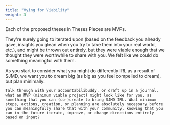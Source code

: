 ```yaml
---
title: "Vying for Viability"
weight: 3
---
```


Each of the proposed theses in Theses Pieces are MVPs.

They're surely going to iterated upon (based on the feedback you already gave, insights you glean when you try to take them into your real world, etc.), and might be thrown out entirely, but they were viable enough that we thought they were worthwhile to share with you. We felt like we could do something meaningful with them.

As you start to consider what you might do differently IRL as a result of SJMD, we want you to dream big (as big as you feel compelled to dream), but plan minimally:

```
Talk through with your accountabilibuddy, or draft up in a journal, what an MVP (minimum viable project) might look like for you, as something that you can (co-)create to bring SJMD IRL. What minimum steps, actions, creation, or planning are absolutely necessary before you can meaningfully share that with your community, knowing that you can in the future iterate, improve, or change directions entirely based on input?
```

